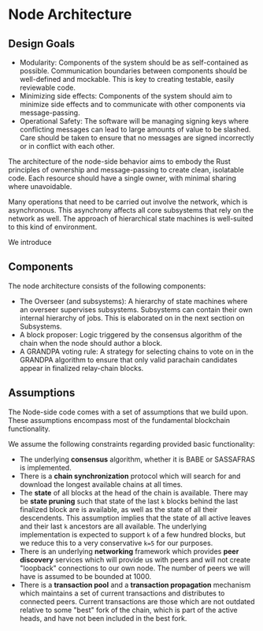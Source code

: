 # Node Architecture

## Design Goals

* Modularity: Components of the system should be as self-contained as possible. Communication boundaries between components should be well-defined and mockable. This is key to creating testable, easily reviewable code.
* Minimizing side effects: Components of the system should aim to minimize side effects and to communicate with other components via message-passing.
* Operational Safety: The software will be managing signing keys where conflicting messages can lead to large amounts of value to be slashed. Care should be taken to ensure that no messages are signed incorrectly or in conflict with each other.

The architecture of the node-side behavior aims to embody the Rust principles of ownership and message-passing to create clean, isolatable code. Each resource should have a single owner, with minimal sharing where unavoidable.

Many operations that need to be carried out involve the network, which is asynchronous. This asynchrony affects all core subsystems that rely on the network as well. The approach of hierarchical state machines is well-suited to this kind of environment.

We introduce 

## Components

The node architecture consists of the following components:
  * The Overseer (and subsystems): A hierarchy of state machines where an overseer supervises subsystems. Subsystems can contain their own internal hierarchy of jobs. This is elaborated on in the next section on Subsystems.
  * A block proposer: Logic triggered by the consensus algorithm of the chain when the node should author a block.
  * A GRANDPA voting rule: A strategy for selecting chains to vote on in the GRANDPA algorithm to ensure that only valid parachain candidates appear in finalized relay-chain blocks.

## Assumptions

The Node-side code comes with a set of assumptions that we build upon. These assumptions encompass most of the fundamental blockchain functionality.

We assume the following constraints regarding provided basic functionality:
  * The underlying **consensus** algorithm, whether it is BABE or SASSAFRAS is implemented.
  * There is a **chain synchronization** protocol which will search for and download the longest available chains at all times.
  * The **state** of all blocks at the head of the chain is available. There may be **state pruning** such that state of the last `k` blocks behind the last finalized block are is available, as well as the state of all their descendents. This assumption implies that the state of all active leaves and their last `k` ancestors are all available. The underlying implementation is expected to support `k` of a few hundred blocks, but we reduce this to a very conservative `k=5` for our purposes.
  * There is an underlying **networking** framework which provides **peer discovery** services which will provide us with peers and will not create "loopback" connections to our own node. The number of peers we will have is assumed to be bounded at 1000.
  * There is a **transaction pool** and a **transaction propagation** mechanism which maintains a set of current transactions and distributes to connected peers. Current transactions are those which are not outdated relative to some "best" fork of the chain, which is part of the active heads, and have not been included in the best fork.
